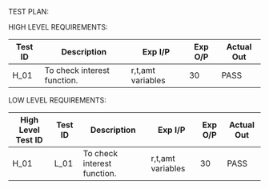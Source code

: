 TEST PLAN:

HIGH LEVEL REQUIREMENTS:

|Test ID| Description  |Exp I/P|Exp O/P|Actual Out|
|-------|--------------|-----------|------------|----------|
| H_01  | To check interest function.|r,t,amt variables|30|PASS|

LOW LEVEL REQUIREMENTS:

|High Level Test ID|Test ID| Description  |Exp I/P|Exp O/P|Actual Out|
|----------|-------|--------------|-----------|------------|----------|
|H_01| L_01  | To check interest function.|r,t,amt variables|30|PASS|

